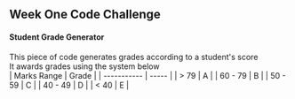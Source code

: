 ## Week One Code Challenge

#### Student Grade Generator

This piece of code generates grades according to a student's score  
It awards grades using the system below  
| Marks Range | Grade |
| ----------- | ----- |
| > 79 | A |
| 60 - 79 | B |
| 50 - 59 | C |
| 40 - 49 | D |
| < 40 | E |
